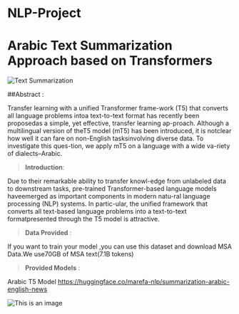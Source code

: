 # NLP-Project

# Arabic Text Summarization Approach based on Transformers

![Text Summarization](https://www.researchgate.net/profile/Hamzeh-Alabool/publication/337653638/figure/fig1/AS:831661906358275@1575295058441/Text-summarization-techniques-4.png)

##Abstract :

Transfer learning with a unified Transformer frame-work (T5) that converts all language problems intoa text-to-text format has recently been proposedas  a  simple,  yet  effective,  transfer  learning  ap-proach.   Although a multilingual version of theT5  model  (mT5)  has  been  introduced,  it  is  notclear how well it can fare on non-English tasksinvolving diverse data.  To investigate this ques-tion, we apply mT5 on a language with a wide va-riety of dialects–Arabic.

>**Introduction**:

Due to their remarkable ability to transfer knowl-edge from unlabeled data to downstream tasks, pre-trained Transformer-based language models haveemerged as important components in modern natu-ral language processing (NLP) systems. In partic-ular, the unified framework that converts all text-based language problems into a text-to-text formatpresented through the T5 model is attractive.

>**Data Provided** :

If you want to train your model ,you can use this dataset and download 
MSA Data.We   use70GB   of   MSA   text(7.1B   tokens)   

>**Provided Models** :

Arabic T5 Model 
https://huggingface.co/marefa-nlp/summarization-arabic-english-news

![This is an image](https://myoctocat.com/assets/images/base-octocat.svg)
